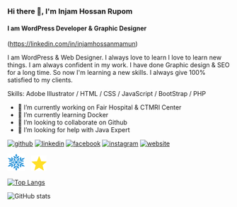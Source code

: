 ### Hi there 👋, I'm Injam Hossan Rupom
#### I am WordPress Developer & Graphic Designer 
(https://linkedin.com/in/injamhossanmamun)

I am WordPress & Web Designer. I always love to learn I love to learn new things. I am always confident in my work. I have done Graphic design & SEO for a long time. So now I'm learning a new skills. I always give 100% satisfied to my clients.

Skills: Adobe Illustrator / HTML / CSS / JavaScript / BootStrap / PHP

- 🔭 I’m currently working on Fair Hospital & CTMRI Center 
- 🌱 I’m currently learning Docker 
- 👯 I’m looking to collaborate on Github 
- 🤔 I’m looking for help with Java Expert 


[<img src='https://cdn.jsdelivr.net/npm/simple-icons@3.0.1/icons/github.svg' alt='github' height='40'>](https://github.com/Injam33)  [<img src='https://cdn.jsdelivr.net/npm/simple-icons@3.0.1/icons/linkedin.svg' alt='linkedin' height='40'>](https://www.linkedin.com/in/injamhossanmamun/)  [<img src='https://cdn.jsdelivr.net/npm/simple-icons@3.0.1/icons/facebook.svg' alt='facebook' height='40'>](https://www.facebook.com/Injamhossanrupom)  [<img src='https://cdn.jsdelivr.net/npm/simple-icons@3.0.1/icons/instagram.svg' alt='instagram' height='40'>](https://www.instagram.com/injam_hossan_33/)  [<img src='https://cdn.jsdelivr.net/npm/simple-icons@3.0.1/icons/icloud.svg' alt='website' height='40'>](https://injamhossan.wordpress.com)  

<a href='https://archiveprogram.github.com/'><img src='https://raw.githubusercontent.com/acervenky/animated-github-badges/master/assets/acbadge.gif' width='40' height='40'></a> <a href='https://stars.github.com/'><img src='https://raw.githubusercontent.com/acervenky/animated-github-badges/master/assets/starbadge.gif' width='35' height='35'></a> 

[![Top Langs](https://github-readme-stats.vercel.app/api/top-langs/?username=Injam33)](https://github.com/anuraghazra/github-readme-stats)

![GitHub stats](https://github-readme-stats.vercel.app/api?username=Injam33&show_icons=true)  

